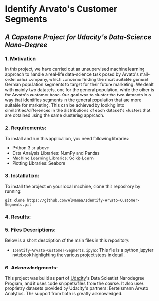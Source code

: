 # Identify Arvato's Customer Segments 
## <i>A Capstone Project for Udacity's Data-Science Nano-Degree</i>
### 1. Motivation
In this project, we have carried out an unsupervised machine learning approach to handle a real-life 
data-science task posed by Arvato's mail-order sales company, which concerns finding the most suitable general 
German population segments to target for their future marketing. We dealt with mainly two datasets, one for the general population,
while the other is for Arvato's customer base. Our goal was to cluster the two datasets in a way that identifies segments 
in the general population that are more suitable for marketing. This can be achieved by looking into similarities/differences in 
the distributions of each dataset's clusters that are obtained using the same clustering approach.

### 2. Requirements:
To install and run this application, you need following libraries:
- Python 3 or above
- Data Analysis Libraries: NumPy and Pandas
- Machine Learning Libraries: Scikit-Learn
- Plotting Libraries: Seaborn

### 3. Installation:
To install the project on your local machine, clone this repository by running:

`git clone https://github.com/AlManea/Identify-Arvato-Customer-Segments.git`

### 4. Results:

### 5. Files Descriptions:
Below is a short description of the main files in this repository:
 - `Identify-Arvato-Customer-Segments.ipynb`: This file is a python jupyter notebook highlighting the various project steps in detail.
 
 ### 6. Acknowledgments:
This project was build as part of <a href=https://www.udacity.com/>Udacity</a>'s Data Scientist Nanodegree Program, and it uses code snippets/files from the course. It also uses proprietry datasets provided by Udacity's partners: Bertelsmann Arvato Analytics. The support from both is greatly acknowledged. 

